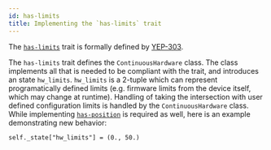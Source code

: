 ```yaml
---
id: has-limits
title: Implementing the `has-limits` trait
---
```


The [`has-limits`](https://yaq.fyi/traits/has-limits) trait is formally defined by [YEP-303](https://yeps.yaq.fyi/303).

The `has-limits` trait defines the `ContinuousHardware` class.
The class implements all that is needed to be compliant with the trait, and
introduces an state `hw_limits`.
`hw_limits` is a 2-tuple which can represent programatically defined limits (e.g. firmware limits from the device itself, which may change at runtime).
Handling of taking the intersection with user defined configuration limits is handled by the `ContinuousHardware` class.
While implementing [`has-position`](../has-position) is required as well, here is an
example demonstrating new behavior:

```
self._state["hw_limits"] = (0., 50.)
```
